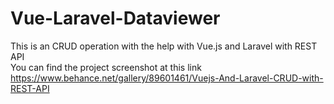 # Vue-Laravel-Dataviewer
This is an CRUD operation with the help with Vue.js and Laravel with REST API<br>
You can find the project screenshot at this link https://www.behance.net/gallery/89601461/Vuejs-And-Laravel-CRUD-with-REST-API

